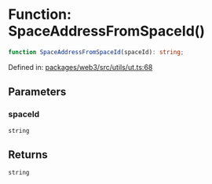 # Function: SpaceAddressFromSpaceId()

```ts
function SpaceAddressFromSpaceId(spaceId): string;
```

Defined in: [packages/web3/src/utils/ut.ts:68](https://github.com/towns-protocol/towns/blob/0db1fd0ac7258e8db8cedfb6183e8eade8284fa1/packages/web3/src/utils/ut.ts#L68)

## Parameters

### spaceId

`string`

## Returns

`string`
